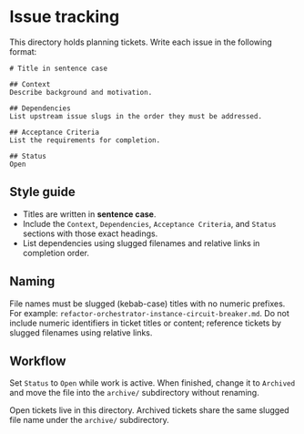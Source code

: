 # Issue tracking

This directory holds planning tickets. Write each issue in the following format:

```
# Title in sentence case

## Context
Describe background and motivation.

## Dependencies
List upstream issue slugs in the order they must be addressed.

## Acceptance Criteria
List the requirements for completion.

## Status
Open
```

## Style guide

- Titles are written in **sentence case**.
- Include the `Context`, `Dependencies`, `Acceptance Criteria`, and `Status`
  sections with those exact headings.
- List dependencies using slugged filenames and relative links in completion
  order.

## Naming
File names must be slugged (kebab-case) titles with no numeric prefixes.
For example: `refactor-orchestrator-instance-circuit-breaker.md`.
Do not include numeric identifiers in ticket titles or content; reference
tickets by slugged filenames using relative links.

## Workflow
Set `Status` to `Open` while work is active. When finished, change it to
`Archived` and move the file into the `archive/` subdirectory without
renaming.

Open tickets live in this directory. Archived tickets share the same
slugged file name under the `archive/` subdirectory.
